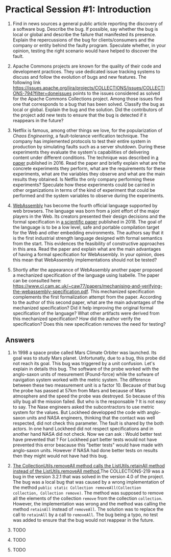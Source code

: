 # Practical Session #1: Introduction

1. Find in news sources a general public article reporting the discovery of a software bug. Describe the bug. If possible, say whether the bug is local or global and describe the failure that manifested its presence. Explain the repercussions of the bug for clients/consumers and the company or entity behind the faulty program. Speculate whether, in your opinion, testing the right scenario would have helped to discover the fault.

2. Apache Commons projects are known for the quality of their code and development practices. They use dedicated issue tracking systems to discuss and follow the evolution of bugs and new features. The following link https://issues.apache.org/jira/projects/COLLECTIONS/issues/COLLECTIONS-794?filter=doneissues points to the issues considered as solved for the Apache Commons Collections project. Among those issues find one that corresponds to a bug that has been solved. Classify the bug as local or global. Explain the bug and the solution. Did the contributors of the project add new tests to ensure that the bug is detected if it reappears in the future?

3. Netflix is famous, among other things we love, for the popularization of *Chaos Engineering*, a fault-tolerance verification technique. The company has implemented protocols to test their entire system in production by simulating faults such as a server shutdown. During these experiments they evaluate the system's capabilities of delivering content under different conditions. The technique was described in [a paper](https://arxiv.org/ftp/arxiv/papers/1702/1702.05843.pdf) published in 2016. Read the paper and briefly explain what are the concrete experiments they perform, what are the requirements for these experiments, what are the variables they observe and what are the main results they obtained. Is Netflix the only company performing these experiments? Speculate how these experiments could be carried in other organizations in terms of the kind of experiment that could be performed and the system variables to observe during the experiments.

4. [WebAssembly](https://webassembly.org/) has become the fourth official language supported by web browsers. The language was born from a joint effort of the major players in the Web. Its creators presented their design decisions and the formal specification in [a scientific paper](https://people.mpi-sws.org/~rossberg/papers/Haas,%20Rossberg,%20Schuff,%20Titzer,%20Gohman,%20Wagner,%20Zakai,%20Bastien,%20Holman%20-%20Bringing%20the%20Web%20up%20to%20Speed%20with%20WebAssembly.pdf) published in 2018. The goal of the language is to be a low level, safe and portable compilation target for the Web and other embedding environments. The authors say that it is the first industrial strength language designed with formal semantics from the start. This evidences the feasibility of constructive approaches in this area. Read the paper and explain what are the main advantages of having a formal specification for WebAssembly. In your opinion, does this mean that WebAssembly implementations should not be tested? 

5.  Shortly after the appearance of WebAssembly another paper proposed a mechanized specification of the language using Isabelle. The paper can be consulted here: https://www.cl.cam.ac.uk/~caw77/papers/mechanising-and-verifying-the-webassembly-specification.pdf. This mechanized specification complements the first formalization attempt from the paper. According to the author of this second paper, what are the main advantages of the mechanized specification? Did it help improving the original formal specification of the language? What other artifacts were derived from this mechanized specification? How did the author verify the specification? Does this new specification removes the need for testing?

## Answers

1. In 1998 a space probe called Mars Climate Orbiter was launched. Its goal was to study Mars planet. Unfortunatly, due to a bug, this probe did not reach its goal. This bug was triggered by a unit confusion. Let's explain in details this bug. The software of the probe worked with the anglo-saxon units of mesurement (Pound-force) while the sofware of navigation system worked with the metric system. The difference between these two measurement unit is a factor 10.
Because of that bug the probe has passed at 57km from Mars and because of Mars atmosphere and the speed the probe was destroyed. So because of this silly bug all the mission failed.
But who is the responsable ? It is not easy to say. The Nase engineers asked the subcontractors to use metric system for the values. But Lockheed developped the code with anglo-saxon units and NASA engineers, thinking that the contact was well respected, did not check this parameter. The fault is shared by the both actors. In one hand Lockheed did not respect specifications and in another hand NASA did not check.
Now we can ask : Would better test have prevented that ?
For Lockheed part better tests would not have prevented this error beacause this "better tests" would have made with anglo-saxon units. However if NASA had done better tests on results then they might would not have had this bug.

2. [The CollectionUtils.removeAll method calls the ListUtils.retainAll method instead of the ListUtils.removeAll method.](https://issues.apache.org/jira/projects/COLLECTIONS/issues/COLLECTIONS-219?filter=allissues)The COLLECTIONS-219 was a bug in the version 3.2.1 that was solved in the version 4.0 of the project. The bug was a local bug that was caused by a wrong implementation of the method `public static Collection removeAll(Collection collection, Collection remove)`. The method was supposed to remove all the elements of the collection `remove` from the collection `collection`. However, the implementation was wrong and the method was calling the method `retainAll` instead of `removeAll`. The solution was to replace the call to `retainAll` by a call to `removeAll`. The bug being a typo, no test was added to ensure that the bug would not reappear in the future.

3. TODO
   

4. TODO
   
   
5. TODO